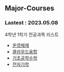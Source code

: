 ## Major-Courses
### Lastest : 2023.05.08
4학년 1학기 전공과목 리스트
- [운영체제](Operating-System/Index.md)
- [클라우드융합](Cloud/Index.md)
- [기초공학수학](Calculus/Index.md)
- [전자기학](Electromagnetism/Index.md)